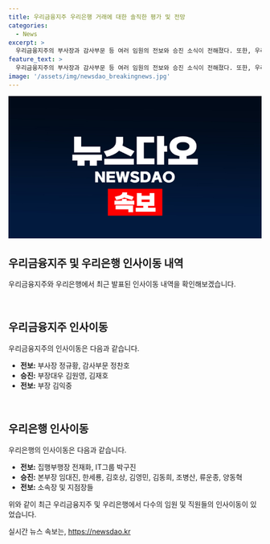 ```yaml
---
title: 우리금융지주 우리은행 거래에 대한 솔직한 평가 및 전망
categories:
  - News
excerpt: >
  우리금융지주의 부사장과 감사부문 등 여러 임원의 전보와 승진 소식이 전해졌다. 또한, 우리은행에서도 집행부행장과 본부장 등 다양한 인사 소식이 있었다. 이에 더불어 금융센터 지점장과 지점장들의 전보와 승진 소식도 함께 전해졌다. 해당 인사 소식을 통해 우리금융지주와 우리은행의 변화와 발전에 대한 관심이 높아질 전망이다.
feature_text: >
  우리금융지주의 부사장과 감사부문 등 여러 임원의 전보와 승진 소식이 전해졌다. 또한, 우리은행에서도 집행부행장과 본부장 등 다양한 인사 소식이 있었다. 이에 더불어 금융센터 지점장과 지점장들의 전보와 승진 소식도 함께 전해졌다. 해당 인사 소식을 통해 우리금융지주와 우리은행의 변화와 발전에 대한 관심이 높아질 전망이다.
image: '/assets/img/newsdao_breakingnews.jpg'
---
```


<p><img src="/assets/img/newsdao_breakingnews.jpg" alt="ontimetimes 속보" /></p>

<h2 data-ke-size="size26">우리금융지주 및 우리은행 인사이동 내역</h2>

<p>우리금융지주와 우리은행에서 최근 발표된 인사이동 내역을 확인해보겠습니다.</p>

<p data-ke-size="size16">&nbsp;</p>

<h2 data-ke-size="size24">우리금융지주 인사이동</h2>

<p>우리금융지주의 인사이동은 다음과 같습니다.</p>

<ul>
  <li><b>전보:</b> 부사장 정규황, 감사부문 정찬호</li>
  <li><b>승진:</b> 부장대우 김원영, 김재호</li>
  <li><b>전보:</b> 부장 김익중</li>
</ul>

<p data-ke-size="size16">&nbsp;</p>

<h2 data-ke-size="size24">우리은행 인사이동</h2>

<p>우리은행의 인사이동은 다음과 같습니다.</p>

<ul>
  <li><b>전보:</b> 집행부행장 전재화, IT그룹 박구진</li>
  <li><b>승진:</b> 본부장 임대진, 한세룡, 김호상, 김영민, 김동희, 조병산, 류운종, 양동혁</li>
  <li><b>전보:</b> 소속장 및 지점장들</li>
</ul>

<p>위와 같이 최근 우리금융지주 및 우리은행에서 다수의 임원 및 직원들의 인사이동이 있었습니다.</p>
실시간 뉴스 속보는, <a href="https://newsdao.kr" rel="dofollow">https://newsdao.kr</a>


